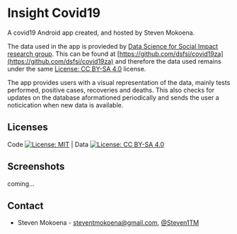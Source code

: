 # Insight Covid19

A covid19 Android app created, and hosted by Steven Mokoena.

The data used in the app is provieded by [Data Science for Social Impact research group](https://dsfsi.github.io/). This can be found at [https://github.com/dsfsi/covid19za](https://github.com/dsfsi/covid19za) and therefore the data used remains under the same [License: CC BY-SA 4.0](https://creativecommons.org/licenses/by-sa/4.0/) license.

The app provides users with a visual representation of the data, mainly tests performed, positive cases, recoveries and deaths. This also checks for updates on the database aformationed periodically and sends the user a noticication when new data is available.

## Licenses

Code [![License: MIT](https://img.shields.io/badge/License-MIT-yellow.svg)](https://opensource.org/licenses/MIT)  | Data [![License: CC BY-SA 4.0](https://img.shields.io/badge/License-CC%20BY--SA%204.0-lightgrey.svg)](https://creativecommons.org/licenses/by-sa/4.0/)

## Screenshots
coming...

## Contact
* Steven Mokoena - steventmokoena@gmail.com, [@Steven1TM](https://twitter.com/Steven1TM)
